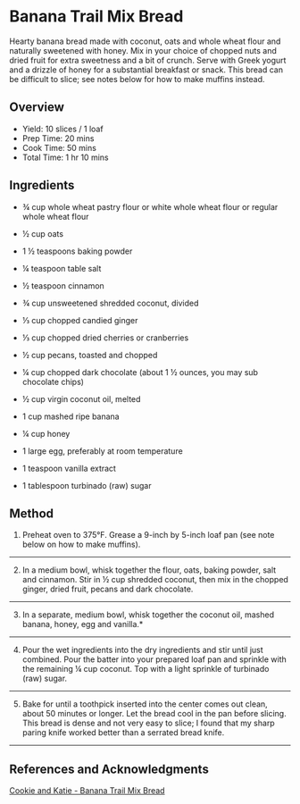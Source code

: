# Banana Trail Mix Bread

Hearty banana bread made with coconut, oats and whole wheat flour and naturally sweetened with honey. Mix in your choice of chopped nuts and dried fruit for extra sweetness and a bit of crunch. Serve with Greek yogurt and a drizzle of honey for a substantial breakfast or snack. This bread can be difficult to slice; see notes below for how to make muffins instead.

## Overview

- Yield: 10 slices / 1 loaf
- Prep Time: 20 mins
- Cook Time: 50 mins
- Total Time: 1 hr 10 mins

## Ingredients

- ¾ cup whole wheat pastry flour or white whole wheat flour or regular whole wheat flour

- ½ cup oats

- 1 ½ teaspoons baking powder

- ¼ teaspoon table salt

- ½ teaspoon cinnamon

- ¾ cup unsweetened shredded coconut, divided

- ⅓ cup chopped candied ginger

- ⅓ cup chopped dried cherries or cranberries

- ½ cup pecans, toasted and chopped

- ¼ cup chopped dark chocolate (about 1 ½ ounces, you may sub chocolate chips)

- ½ cup virgin coconut oil, melted

- 1 cup mashed ripe banana

- ¼ cup honey

- 1 large egg, preferably at room temperature

- 1 teaspoon vanilla extract

- 1 tablespoon turbinado (raw) sugar

## Method

1. Preheat oven to 375°F. Grease a 9-inch by 5-inch loaf pan (see note below on how to make muffins).
---
2. In a medium bowl, whisk together the flour, oats, baking powder, salt and cinnamon. Stir in ½ cup shredded coconut, then mix in the chopped ginger, dried fruit, pecans and dark chocolate.
---
3. In a separate, medium bowl, whisk together the coconut oil, mashed banana, honey, egg and vanilla.*
---
4. Pour the wet ingredients into the dry ingredients and stir until just combined. Pour the batter into your prepared loaf pan and sprinkle with the remaining ¼ cup coconut. Top with a light sprinkle of turbinado (raw) sugar.
---
5. Bake for until a toothpick inserted into the center comes out clean, about 50 minutes or longer. Let the bread cool in the pan before slicing. This bread is dense and not very easy to slice; I found that my sharp paring knife worked better than a serrated bread knife.
---

## References and Acknowledgments

[Cookie and Katie - Banana Trail Mix Bread](http://cookieandkate.com/2013/banana-trail-mix-bread/)

